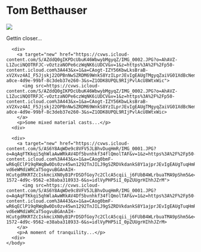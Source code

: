 <!DOCTYPE html>
<html lang="en">
<head>
  <meta charset="UTF-8">
  <meta http-equiv="X-UA-Compatible" content="IE=edge">
  <meta name="viewport" content="width=device-width, initial-scale=1.0">
  <link rel="stylesheet" href="files/style.css">
  <title>🌱 Studio Images Blog</title>
</head>
  <body>
    <div class="header-div">
      <h1>Tom Betthauser</h1>
    </div>
      <div>
        <a target="new" href="https://cvws.icloud-content.com/S/AZZNIkmeOWgJ6ZMJ_zgoTYPOLUK4/IMG_0003.JPG?o=Aoq49Z96_JCacx6KmlF2cgBOStMxVeYZyxptf_emqtPm&v=1&z=https%3A%2F%2Fp50-content.icloud.com%3A443&x=1&a=CAogYD7oK8hlR-dk0xPBykDnjSWPIByg7LC0NT27VQWZ1NwSZRCqyNWnkS8Yqt_orJEvIgEAUgTOLUK4aiVawyAbimRxFD_nqLTh6Mz7YVODa0gzjCxtZnavUhxYX75RO5ptciW4Fxt1xz8yoBIcnkdYjB5aJsWjJpVx_RcDMAKt0CkMPrYodlyM&e=1619565096&r=4ba9da4a-f03d-4b9d-b359-ba972aed4a4c-6&s=X7eUFSBDcbGnNLX7i-m0BpENgb8">
          <img src=https://cvws.icloud-content.com/S/AZZNIkmeOWgJ6ZMJ_zgoTYPOLUK4/IMG_0003.JPG?o=Aoq49Z96_JCacx6KmlF2cgBOStMxVeYZyxptf_emqtPm&v=1&z=https%3A%2F%2Fp50-content.icloud.com%3A443&x=1&a=CAogYD7oK8hlR-dk0xPBykDnjSWPIByg7LC0NT27VQWZ1NwSZRCqyNWnkS8Yqt_orJEvIgEAUgTOLUK4aiVawyAbimRxFD_nqLTh6Mz7YVODa0gzjCxtZnavUhxYX75RO5ptciW4Fxt1xz8yoBIcnkdYjB5aJsWjJpVx_RcDMAKt0CkMPrYodlyM&e=1619565096&r=4ba9da4a-f03d-4b9d-b359-ba972aed4a4c-6&s=X7eUFSBDcbGnNLX7i-m0BpENgb8>
        </a>
        <p>Gettin closer...</p>
      <div>
    
      <div>
        <a target="new" href="https://cvws.icloud-content.com/S/AZddQ0gIKPDcUbuK46WbwybMgyqZ/IMG_0002.JPG?o=AhAVZ-L1ZuciNQOTRFJC-vOztzaNOPe6czWqNK6iUDCV&v=1&z=https%3A%2F%2Fp50-content.icloud.com%3A443&x=1&a=CAogt-IZY56KbwLksBraB-xV2Xvz4AI_F5Jjskj22OPBnNwSZRDM69WnkS8YzILprJEvIgEAUgTMgyqZaiVG01XdBcNem5hch__u2jNj1iyphOdDO3Icietg2cZc7Xs7KwRnciUkWjd9CcvYZBrDxAvZofeTcB7QU_vIXYw89Q1r2CCv1yucVSo3&e=1619565101&r=1a44c790-a0ce-4d9e-99bf-8c3deb37e260-3&s=Z1ODK8UPQL9RIjPvlAcU8WtxWic">
          <img src=https://cvws.icloud-content.com/S/AZddQ0gIKPDcUbuK46WbwybMgyqZ/IMG_0002.JPG?o=AhAVZ-L1ZuciNQOTRFJC-vOztzaNOPe6czWqNK6iUDCV&v=1&z=https%3A%2F%2Fp50-content.icloud.com%3A443&x=1&a=CAogt-IZY56KbwLksBraB-xV2Xvz4AI_F5Jjskj22OPBnNwSZRDM69WnkS8YzILprJEvIgEAUgTMgyqZaiVG01XdBcNem5hch__u2jNj1iyphOdDO3Icietg2cZc7Xs7KwRnciUkWjd9CcvYZBrDxAvZofeTcB7QU_vIXYw89Q1r2CCv1yucVSo3&e=1619565101&r=1a44c790-a0ce-4d9e-99bf-8c3deb37e260-3&s=Z1ODK8UPQL9RIjPvlAcU8WtxWic>
        </a>
        <p>Some mixed material casts...</p>
      <div>
    
      <div>
        <a target="new" href="https://cvws.icloud-content.com/S/AS6Y8AqWDe9c8VFV5JLBhvDuqHmR/IMG_0001.JPG?o=AqAqFTKkqi5qhWlaAwWRkAV4Df5bvnhkf34flQmolTAF&v=1&z=https%3A%2F%2Fp50-content.icloud.com%3A443&x=1&a=CAog0bmF-wR6qEClP19qRWqBw0Ds0zv45wn1292TnJILJ9gSZRDVkdankS8Y1ajprJEvIgEAUgTuqHmRaiULhfG1V-vd6eWMdiWRCaT5ogvuBGAnAIH-HCutgdRKRTZcIskmciXN0yB1PrDSDfGoy7c2ClcA5cqii_j6FUbB4WLrbuaTMA9pShm5&e=1619565106&r=c9fbbd78-1572-4d9c-9562-e38aba318933-6&s=idlVyPHP5iI_0pZUUgrHIhhJZrM">
          <img src=https://cvws.icloud-content.com/S/AS6Y8AqWDe9c8VFV5JLBhvDuqHmR/IMG_0001.JPG?o=AqAqFTKkqi5qhWlaAwWRkAV4Df5bvnhkf34flQmolTAF&v=1&z=https%3A%2F%2Fp50-content.icloud.com%3A443&x=1&a=CAog0bmF-wR6qEClP19qRWqBw0Ds0zv45wn1292TnJILJ9gSZRDVkdankS8Y1ajprJEvIgEAUgTuqHmRaiULhfG1V-vd6eWMdiWRCaT5ogvuBGAnAIH-HCutgdRKRTZcIskmciXN0yB1PrDSDfGoy7c2ClcA5cqii_j6FUbB4WLrbuaTMA9pShm5&e=1619565106&r=c9fbbd78-1572-4d9c-9562-e38aba318933-6&s=idlVyPHP5iI_0pZUUgrHIhhJZrM>
        </a>
        <p>A moment of tranquility...</p>
      <div>
    </body>
</html>